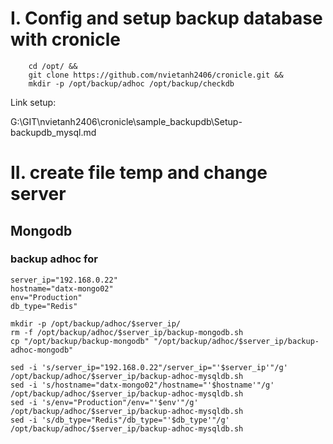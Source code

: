 # I. Config and setup backup database with cronicle
```shell
    cd /opt/ &&
    git clone https://github.com/nvietanh2406/cronicle.git &&
    mkdir -p /opt/backup/adhoc /opt/backup/checkdb
```
Link setup:

G:\GIT\nvietanh2406\cronicle\sample_backupdb\Setup-backupdb_mysql.md

# II. create file temp and change server
## Mongodb
### backup adhoc for 

```shell
server_ip="192.168.0.22"
hostname="datx-mongo02"
env="Production"
db_type="Redis"

mkdir -p /opt/backup/adhoc/$server_ip/
rm -f /opt/backup/adhoc/$server_ip/backup-mongodb.sh 
cp "/opt/backup/backup-mongodb" "/opt/backup/adhoc/$server_ip/backup-adhoc-mongodb"

sed -i 's/server_ip="192.168.0.22"/server_ip="'$server_ip'"/g' /opt/backup/adhoc/$server_ip/backup-adhoc-mysqldb.sh
sed -i 's/hostname="datx-mongo02"/hostname="'$hostname'"/g' /opt/backup/adhoc/$server_ip/backup-adhoc-mysqldb.sh
sed -i 's/env="Production"/env="'$env'"/g' /opt/backup/adhoc/$server_ip/backup-adhoc-mysqldb.sh
sed -i 's/db_type="Redis"/db_type="'$db_type'"/g' /opt/backup/adhoc/$server_ip/backup-adhoc-mysqldb.sh


```